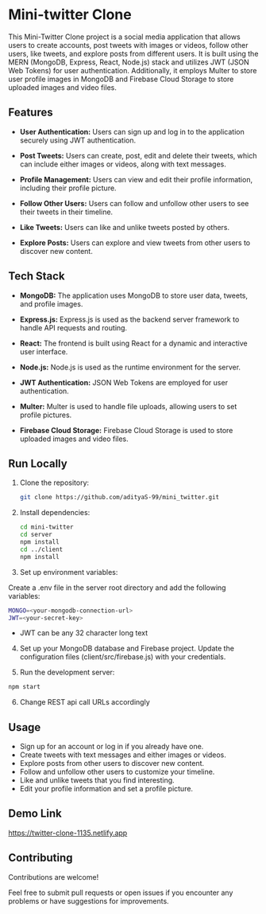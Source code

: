 # Mini-twitter Clone

This Mini-Twitter Clone project is a social media application that allows users to create accounts, post tweets with images or videos, follow other users, like tweets, and explore posts from different users. It is built using the MERN (MongoDB, Express, React, Node.js) stack and utilizes JWT (JSON Web Tokens) for user authentication. Additionally, it employs Multer to store user profile images in MongoDB and Firebase Cloud Storage to store uploaded images and video files.

## Features

- **User Authentication:** Users can sign up and log in to the application securely using JWT authentication.

- **Post Tweets:** Users can create, post, edit and delete their tweets, which can include either images or videos, along with text messages.

- **Profile Management:** Users can view and edit their profile information, including their profile picture.

- **Follow Other Users:** Users can follow and unfollow other users to see their tweets in their timeline.

- **Like Tweets:** Users can like and unlike tweets posted by others.

- **Explore Posts:** Users can explore and view tweets from other users to discover new content.
## Tech Stack

- **MongoDB:** The application uses MongoDB to store user data, tweets, and profile images.

- **Express.js:** Express.js is used as the backend server framework to handle API requests and routing.

- **React:** The frontend is built using React for a dynamic and interactive user interface.

- **Node.js:** Node.js is used as the runtime environment for the server.

- **JWT Authentication:** JSON Web Tokens are employed for user authentication.

- **Multer:** Multer is used to handle file uploads, allowing users to set profile pictures.

- **Firebase Cloud Storage:** Firebase Cloud Storage is used to store uploaded images and video files.
## Run Locally

1. Clone the repository:

   ```bash
   git clone https://github.com/adityaS-99/mini_twitter.git
   ```

2. Install dependencies:

    ```bash
    cd mini-twitter
    cd server
    npm install
    cd ../client
    npm install
    ```
3. Set up environment variables:

Create a .env file in the server root directory and add the following variables:
   ```bash
   MONGO=<your-mongodb-connection-url>
   JWT=<your-secret-key>
   ```
- JWT can be any 32 character long text

4. Set up your MongoDB database and Firebase project. Update the configuration files (client/src/firebase.js) with your credentials.

5. Run the development server:
```bash
npm start
```
6. Change REST api call URLs accordingly


## Usage

- Sign up for an account or log in if you already have one.
- Create tweets with text messages and either images or videos.
- Explore posts from other users to discover new content.
- Follow and unfollow other users to customize your timeline.
- Like and unlike tweets that you find interesting.
- Edit your profile information and set a profile picture.
## Demo Link

https://twitter-clone-1135.netlify.app


## Contributing

Contributions are welcome! 

Feel free to submit pull requests or open issues if you encounter any problems or have suggestions for improvements.